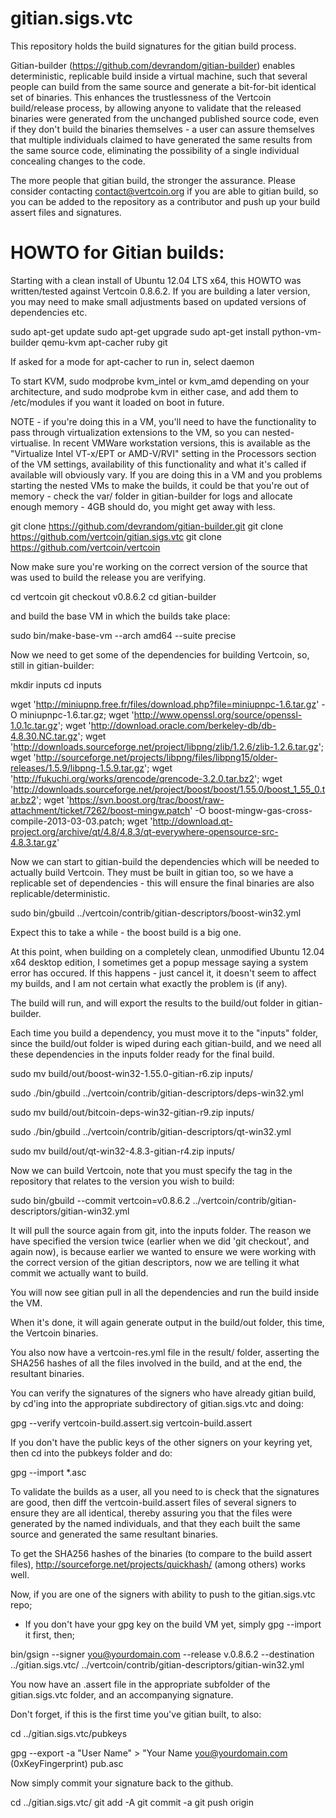 gitian.sigs.vtc
===============

This repository holds the build signatures for the gitian build process.

Gitian-builder (https://github.com/devrandom/gitian-builder) enables deterministic, replicable build inside a virtual machine,
such that several people can build from the same source and generate a bit-for-bit identical set of binaries. This enhances
the trustlessness of the Vertcoin build/release process, by allowing anyone to validate that the released binaries were
generated from the unchanged published source code, even if they don't build the binaries themselves - a user can assure
themselves that multiple individuals claimed to have generated the same results from the same source code, eliminating
the possibility of a single individual concealing changes to the code.

The more people that gitian build, the stronger the assurance. Please consider contacting contact@vertcoin.org if you
are able to gitian build, so you can be added to the repository as a contributor and push up your build assert files
and signatures.

HOWTO for Gitian builds:
========================

Starting with a clean install of Ubuntu 12.04 LTS x64, this HOWTO was written/tested against Vertcoin 0.8.6.2. If you are 
building a later version, you may need to make small adjustments based on updated versions of dependencies etc.

sudo apt-get update
sudo apt-get upgrade
sudo apt-get install python-vm-builder qemu-kvm apt-cacher ruby git

If asked for a mode for apt-cacher to run in, select daemon

To start KVM, sudo modprobe kvm_intel or kvm_amd depending on your architecture, and sudo modprobe kvm in either case, 
and add them to /etc/modules if you want it loaded on boot in future. 

NOTE - if you're doing this in a VM, you'll need to have the functionality to pass through virtualization extensions to the VM, 
so you can nested-virtualise. In recent VMWare workstation versions, this is available as the "Virtualize Intel VT-x/EPT or AMD-V/RVI" 
setting in the Processors section of the VM settings, availability of this functionality and what it's called if available will 
obviously vary. If you are doing this in a VM and you problems starting the nested VMs to make the builds, it could be that you're out 
of memory - check the var/ folder in gitian-builder for logs and allocate enough memory - 4GB should do, you might get away with less.

git clone https://github.com/devrandom/gitian-builder.git
git clone https://github.com/vertcoin/gitian.sigs.vtc
git clone https://github.com/vertcoin/vertcoin

Now make sure you're working on the correct version of the source that was used to build the release you are verifying. 

cd vertcoin
git checkout v0.8.6.2
cd gitian-builder

and build the base VM in which the builds take place:

sudo bin/make-base-vm --arch amd64 --suite precise

Now we need to get some of the dependencies for building Vertcoin, so, still in gitian-builder:

mkdir inputs
cd inputs

wget 'http://miniupnp.free.fr/files/download.php?file=miniupnpc-1.6.tar.gz' -O miniupnpc-1.6.tar.gz; 
wget 'http://www.openssl.org/source/openssl-1.0.1c.tar.gz'; wget 'http://download.oracle.com/berkeley-db/db-4.8.30.NC.tar.gz'; 
wget 'http://downloads.sourceforge.net/project/libpng/zlib/1.2.6/zlib-1.2.6.tar.gz'; 
wget 'http://sourceforge.net/projects/libpng/files/libpng15/older-releases/1.5.9/libpng-1.5.9.tar.gz'; 
wget 'http://fukuchi.org/works/qrencode/qrencode-3.2.0.tar.bz2'; 
wget 'http://downloads.sourceforge.net/project/boost/boost/1.55.0/boost_1_55_0.tar.bz2'; 
wget 'https://svn.boost.org/trac/boost/raw-attachment/ticket/7262/boost-mingw.patch' -O boost-mingw-gas-cross-compile-2013-03-03.patch; 
wget 'http://download.qt-project.org/archive/qt/4.8/4.8.3/qt-everywhere-opensource-src-4.8.3.tar.gz'

Now we can start to gitian-build the dependencies which will be needed to actually build Vertcoin. They must be built in gitian too, 
so we have a replicable set of dependencies - this will ensure the final binaries are also replicable/deterministic. 

sudo bin/gbuild ../vertcoin/contrib/gitian-descriptors/boost-win32.yml

Expect this to take a while - the boost build is a big one.

At this point, when building on a completely clean, unmodified Ubuntu 12.04 x64 desktop edition, I sometimes get a popup message 
saying a system error has occured. If this happens - just cancel it, it doesn't seem to affect my builds, and I am not certain what 
exactly the problem is (if any).

The build will run, and will export the results to the build/out folder in gitian-builder. 

Each time you build a dependency, you must move it to the "inputs" folder, since the build/out folder is wiped during each gitian-build, 
and we need all these dependencies in the inputs folder ready for the final build.

sudo mv build/out/boost-win32-1.55.0-gitian-r6.zip inputs/

sudo ./bin/gbuild ../vertcoin/contrib/gitian-descriptors/deps-win32.yml

sudo mv build/out/bitcoin-deps-win32-gitian-r9.zip inputs/

sudo ./bin/gbuild ../vertcoin/contrib/gitian-descriptors/qt-win32.yml

sudo mv build/out/qt-win32-4.8.3-gitian-r4.zip inputs/

Now we can build Vertcoin, note that you must specify the tag in the repository that relates to the version you wish to build:

sudo bin/gbuild --commit vertcoin=v0.8.6.2 ../vertcoin/contrib/gitian-descriptors/gitian-win32.yml

It will pull the source again from git, into the inputs folder. The reason we have specified the version twice (earlier when we 
did 'git checkout', and again now), is because earlier we wanted to ensure we were working with the correct version of the gitian 
descriptors, now we are telling it what commit we actually want to build. 

You will now see gitian pull in all the dependencies and run the build inside the VM.

When it's done, it will again generate output in the build/out folder, this time, the Vertcoin binaries. 	

You also now have a vertcoin-res.yml file in the result/ folder, asserting the SHA256 hashes of all the files involved in the build, 
and at the end, the resultant binaries.

You can verify the signatures of the signers who have already gitian build, by cd'ing into the appropriate subdirectory of 
gitian.sigs.vtc and doing:

gpg --verify vertcoin-build.assert.sig vertcoin-build.assert

If you don't have the public keys of the other signers on your keyring yet, then cd into the pubkeys folder and do:

gpg --import *.asc

To validate the builds as a user, all you need to is check that the signatures are good, then diff the vertcoin-build.assert files 
of several signers to ensure they are all identical, thereby assuring you that the files were generated by the named individuals, 
and that they each built the same source and generated the same resultant binaries. 

To get the SHA256 hashes of the binaries (to compare to the build assert files), http://sourceforge.net/projects/quickhash/ 
(among others) works well.

Now, if you are one of the signers with ability to push to the gitian.sigs.vtc repo;

- If you don't have your gpg key on the build VM yet, simply gpg --import it first, then;

bin/gsign --signer you@yourdomain.com --release v.0.8.6.2 --destination ../gitian.sigs.vtc/ ../vertcoin/contrib/gitian-descriptors/gitian-win32.yml

You now have an .assert file in the appropriate subfolder of the gitian.sigs.vtc folder, and an accompanying signature.

Don't forget, if this is the first time you've gitian built, to also:

cd ../gitian.sigs.vtc/pubkeys

gpg --export -a "User Name" > "Your Name you@yourdomain.com (0xKeyFingerprint) pub.asc

Now simply commit your signature back to the github.

cd ../gitian.sigs.vtc/
git add -A
git commit -a
git push origin

